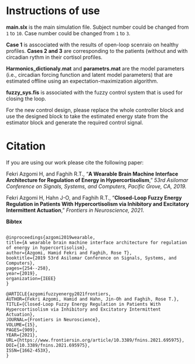 
# Instructions of use

**main.slx** is the main simulation file. Subject number could be changed from `1` to `10`. Case number could be changed from `1` to `3`. 

**Case 1** is asscociated with the results of open-loop scenraio on healthy profiles. **Cases 2 and 3** are corresponding to the patients (without and with circadian rythm in their cortisol profiles. 

**Harmonics_dictionaly.mat** and **parametrs.mat** are the model parameters (i.e., circadian forcing function and latent model parameters) that are estimated offline using an expectation-maximization algorithm.

**fuzzy_sys.fis** is associated with the fuzzy control system that is used for closing the loop.

For the new control design, please replace the whole controller block and use the designed block to take the estimated energy state from the estimator block and generate the required control signal.

# Citation

If you are using our work please cite the following paper:

Fekri Azgomi H, and Faghih R.T., “**A Wearable Brain Machine Interface Architecture for Regulation of Energy in Hypercortisolism**,” *53rd Asilomar Conference on Signals, Systems, and Computers, Pacific Grove, CA, 2019.*

Fekri Azgomi H, Hahn J-O, and Faghih R.T., “**Closed-Loop Fuzzy Energy Regulation in Patients With Hypercortisolism via Inhibitory and Excitatory Intermittent Actuation**,” *Frontiers in Neuroscience, 2021*.

**Bibtex**
```

@inproceedings{azgomi2019wearable,
title={A wearable brain machine interface architecture for regulation of energy in hypercortisolism},
author={Azgomi, Hamid Fekri and Faghih, Rose T},
booktitle={2019 53rd Asilomar Conference on Signals, Systems, and Computers},
pages={254--258},
year={2019},
organization={IEEE}
}

@ARTICLE{azgomifuzzyenergy2021frontiers,
AUTHOR={Fekri Azgomi, Hamid and Hahn, Jin-Oh and Faghih, Rose T.},
TITLE={Closed-Loop Fuzzy Energy Regulation in Patients With Hypercortisolism via Inhibitory and Excitatory Intermittent Actuation},
JOURNAL={Frontiers in Neuroscience},
VOLUME={15},
PAGES={909},
YEAR={2021},
URL={https://www.frontiersin.org/article/10.3389/fnins.2021.695975},
DOI={10.3389/fnins.2021.695975},
ISSN={1662-453X},
}
```
